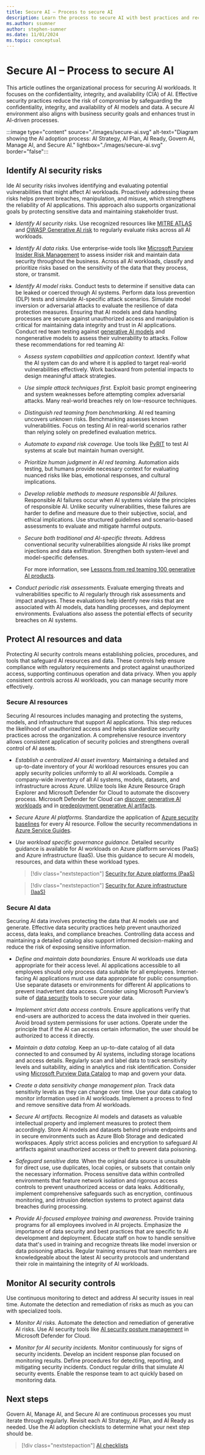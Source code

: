 ```yaml
---
title: Secure AI – Process to secure AI
description: Learn the process to secure AI with best practices and recommendations.
ms.author: ssumner
author: stephen-sumner
ms.date: 11/01/2024
ms.topic: conceptual
---
```


# Secure AI – Process to secure AI

This article outlines the organizational process for securing AI workloads. It focuses on the confidentiality, integrity, and availability (CIA) of AI. Effective security practices reduce the risk of compromise by safeguarding the confidentiality, integrity, and availability of AI models and data. A secure AI environment also aligns with business security goals and enhances trust in AI-driven processes.

:::image type="content" source="./images/secure-ai.svg" alt-text="Diagram showing the AI adoption process: AI Strategy, AI Plan, AI Ready, Govern AI, Manage AI, and Secure AI." lightbox="./images/secure-ai.svg" border="false":::

## Identify AI security risks

Ide AI security risks involves identifying and evaluating potential vulnerabilities that might affect AI workloads. Proactively addressing these risks helps prevent breaches, manipulation, and misuse, which strengthens the reliability of AI applications. This approach also supports organizational goals by protecting sensitive data and maintaining stakeholder trust.

- *Identify AI security risks.* Use recognized resources like [MITRE ATLAS](https://atlas.mitre.org/) and [OWASP Generative AI risk](https://genai.owasp.org/) to regularly evaluate risks across all AI workloads.

- *Identify AI data risks.* Use enterprise-wide tools like [Microsoft Purview Insider Risk Management](/purview/insider-risk-management) to assess insider risk and maintain data security throughout the business. Across all AI workloads, classify and prioritize risks based on the sensitivity of the data that they process, store, or transmit.

- *Identify AI model risks.* Conduct tests to determine if sensitive data can be leaked or coerced through AI systems. Perform data loss prevention (DLP) tests and simulate AI-specific attack scenarios. Simulate model inversion or adversarial attacks to evaluate the resilience of data protection measures. Ensuring that AI models and data handling processes are secure against unauthorized access and manipulation is critical for maintaining data integrity and trust in AI applications. Conduct red team testing against [generative AI models](/azure/ai-services/openai/concepts/red-teaming) and nongenerative models to assess their vulnerability to attacks. Follow these recommendations for red teaming AI:

  - *Assess system capabilities and application context.* Identify what the AI system can do and where it is applied to target real-world vulnerabilities effectively. Work backward from potential impacts to design meaningful attack strategies.  
  
  - *Use simple attack techniques first.* Exploit basic prompt engineering and system weaknesses before attempting complex adversarial attacks. Many real-world breaches rely on low-resource techniques.  
  
  - *Distinguish red teaming from benchmarking.* AI red teaming uncovers unknown risks. Benchmarking assesses known vulnerabilities. Focus on testing AI in real-world scenarios rather than relying solely on predefined evaluation metrics.  
  
  - *Automate to expand risk coverage.* Use tools like [PyRIT](https://github.com/Azure/PyRIT/tree/main#python-risk-identification-tool-for-generative-ai-pyrit) to test AI systems at scale but maintain human oversight.
  
  - *Prioritize human judgment in AI red teaming.* Automation aids testing, but humans provide necessary context for evaluating nuanced risks like bias, emotional responses, and cultural implications.  
  
  - *Develop reliable methods to measure responsible AI failures.* Responsible AI failures occur when AI systems violate the principles of responsible AI. Unlike security vulnerabilities, these failures are harder to define and measure due to their subjective, social, and ethical implications. Use structured guidelines and scenario-based assessments to evaluate and mitigate harmful outputs.  
  
  - *Secure both traditional and AI-specific threats.* Address conventional security vulnerabilities alongside AI risks like prompt injections and data exfiltration. Strengthen both system-level and model-specific defenses.  

    For more information, see [Lessons from red teaming 100 generative AI products](https://aka.ms/AIRTLessonsPaper).

- *Conduct periodic risk assessments.* Evaluate emerging threats and vulnerabilities specific to AI regularly through risk assessments and impact analyses. These evaluations help identify new risks that are associated with AI models, data handling processes, and deployment environments. Evaluations also assess the potential effects of security breaches on AI systems.

## Protect AI resources and data

Protecting AI security controls means establishing policies, procedures, and tools that safeguard AI resources and data. These controls help ensure compliance with regulatory requirements and protect against unauthorized access, supporting continuous operation and data privacy. When you apply consistent controls across AI workloads, you can manage security more effectively.

### Secure AI resources

Securing AI resources includes managing and protecting the systems, models, and infrastructure that support AI applications. This step reduces the likelihood of unauthorized access and helps standardize security practices across the organization. A comprehensive resource inventory allows consistent application of security policies and strengthens overall control of AI assets.

- *Establish a centralized AI asset inventory.* Maintaining a detailed and up-to-date inventory of your AI workload resources ensures you can apply security policies uniformly to all AI workloads. Compile a company-wide inventory of all AI systems, models, datasets, and infrastructure across Azure. Utilize tools like Azure Resource Graph Explorer and Microsoft Defender for Cloud to automate the discovery process. Microsoft Defender for Cloud can [discover generative AI workloads](/azure/defender-for-cloud/identify-ai-workload-model) and in [predeployment generative AI artifacts](/azure/defender-for-cloud/explore-ai-risk).

- *Secure Azure AI platforms.* Standardize the application of [Azure security baselines](/security/benchmark/azure/security-baselines-overview) for every AI resource. Follow the security recommendations in [Azure Service Guides](/azure/well-architected/service-guides/?product=popular).

- *Use workload specific governance guidance.* Detailed security guidance is available for AI workloads on Azure platform services (PaaS) and Azure infrastructure (IaaS). Use this guidance to secure AI models, resources, and data within these workload types.

    > [!div class="nextstepaction"]
    > [Security for Azure platforms (PaaS)](./platform/security.md)

    > [!div class="nextstepaction"]
    > [Security for Azure infrastructure (IaaS)](./infrastructure/security.md)

### Secure AI data

Securing AI data involves protecting the data that AI models use and generate. Effective data security practices help prevent unauthorized access, data leaks, and compliance breaches. Controlling data access and maintaining a detailed catalog also support informed decision-making and reduce the risk of exposing sensitive information.

- *Define and maintain data boundaries.* Ensure AI workloads use data appropriate for their access level. AI applications accessible to all employees should only process data suitable for all employees. Internet-facing AI applications must use data appropriate for public consumption. Use separate datasets or environments for different AI applications to prevent inadvertent data access. Consider using Microsoft Purview’s suite of [data security](/purview/purview-security) tools to secure your data.

- *Implement strict data access controls.* Ensure applications verify that end-users are authorized to access the data involved in their queries. Avoid broad system permissions for user actions. Operate under the principle that if the AI can access certain information, the user should be authorized to access it directly.

- *Maintain a data catalog.* Keep an up-to-date catalog of all data connected to and consumed by AI systems, including storage locations and access details. Regularly scan and label data to track sensitivity levels and suitability, aiding in analytics and risk identification. Consider using [Microsoft Purview Data Catalog](/purview/purview-security) to map and govern your data.

- *Create a data sensitivity change management plan.* Track data sensitivity levels as they can change over time. Use your data catalog to monitor information used in AI workloads. Implement a process to find and remove sensitive data from AI workloads.

- *Secure AI artifacts.* Recognize AI models and datasets as valuable intellectual property and implement measures to protect them accordingly. Store AI models and datasets behind private endpoints and in secure environments such as Azure Blob Storage and dedicated workspaces. Apply strict access policies and encryption to safeguard AI artifacts against unauthorized access or theft to prevent data poisoning.

- *Safeguard sensitive data.* When the original data source is unsuitable for direct use, use duplicates, local copies, or subsets that contain only the necessary information. Process sensitive data within controlled environments that feature network isolation and rigorous access controls to prevent unauthorized access or data leaks. Additionally, implement comprehensive safeguards such as encryption, continuous monitoring, and intrusion detection systems to protect against data breaches during processing.

- *Provide AI-focused employee training and awareness.* Provide training programs for all employees involved in AI projects. Emphasize the importance of data security and best practices that are specific to AI development and deployment. Educate staff on how to handle sensitive data that's used in training and recognize threats like model inversion or data poisoning attacks. Regular training ensures that team members are knowledgeable about the latest AI security protocols and understand their role in maintaining the integrity of AI workloads.

## Monitor AI security controls

Use continuous monitoring to detect and address AI security issues in real time. Automate the detection and remediation of risks as much as you can with specialized tools.

- *Monitor AI risks.* Automate the detection and remediation of generative AI risks. Use AI security tools like [AI security posture management](/azure/defender-for-cloud/ai-security-posture) in Microsoft Defender for Cloud.

- *Monitor for AI security incidents.* Monitor continuously for signs of security incidents. Develop an incident response plan focused on monitoring results. Define procedures for detecting, reporting, and mitigating security incidents. Conduct regular drills that simulate AI security events. Enable the response team to act quickly based on monitoring data.

## Next steps

Govern AI, Manage AI, and Secure AI are continuous processes you must iterate through regularly. Revisit each AI Strategy, AI Plan, and AI Ready as needed. Use the AI adoption checklists to determine what your next step should be.

> [!div class="nextstepaction"]
> [AI checklists](index.md#ai-checklists)

